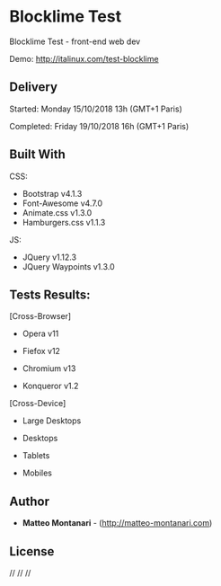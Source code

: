 # Blocklime Test
Blocklime Test - front-end web dev

Demo: <a href="http://italinux.com/test-blocklime" target="_blank">http://italinux.com/test-blocklime</a>

## Delivery
Started:    Monday 15/10/2018 13h (GMT+1 Paris)

Completed:  Friday 19/10/2018 16h (GMT+1 Paris)


## Built With

CSS:
  * Bootstrap v4.1.3
  * Font-Awesome v4.7.0
  * Animate.css v1.3.0
  * Hamburgers.css v1.1.3

JS:
  * JQuery v1.12.3
  * JQuery Waypoints v1.3.0


## Tests Results:

[Cross-Browser]

  * Opera v11
    
  * Fiefox v12
    
  * Chromium v13
    
  * Konqueror v1.2
    
[Cross-Device]

   * Large Desktops

   * Desktops
    
   * Tablets
    
   * Mobiles


## Author

* **Matteo Montanari** - (http://matteo-montanari.com)


## License

// // //
